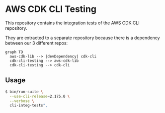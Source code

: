 # AWS CDK CLI Testing

This repository contains the integration tests of the AWS CDK CLI repository.

They are extracted to a separate repository because there is a dependency between our 3 different repos:

```mermaid
graph TD
  aws-cdk-lib --> |devDependency| cdk-cli
  cdk-cli-testing --> aws-cdk-lib
  cdk-cli-testing --> cdk-cli
```

## Usage

```sh
$ bin/run-suite \
  --use-cli-release=2.175.0 \
  --verbose \
  cli-integ-tests",
``` 
